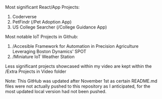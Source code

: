 Most significant React/App Projects:

1. Coderverse
2. PetFindr (/Pet Adoption App)
3. US College Searcher (/College Guidance App)

Most notable IoT Projects in Github:

1. /Accesible Framework for Automation in Precision Agriculture Leveraging Boston Dynamics' SPOT
2. /Miniature IoT Weather Station

Less significant projects showcased within my video are kept within the /Extra Projects in Video folder

Note: This GitHub was updated after November 1st as certain README.md files were not actually pushed to this repository as I anticipated, for the most updated local version had not been pushed.